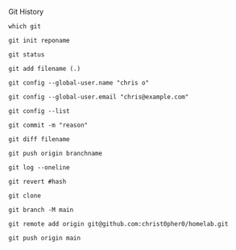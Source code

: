 Git History

```
which git
```
```
git init reponame
```
```
git status
```
```
git add filename (.)
```
```
git config --global-user.name "chris o"
```
```
git config --global-user.email "chris@example.com"
```
```
git config --list
```
```
git commit -m "reason"
```
```
git diff filename 
```
```
git push origin branchname
```
```
git log --oneline
```
```
git revert #hash
```
```
git clone
```
```
git branch -M main
```
```
git remote add origin git@github.com:christ0pher0/homelab.git
```
```
git push origin main
```
